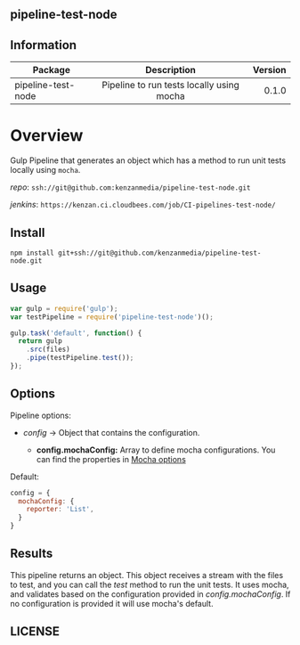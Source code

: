 ## pipeline-test-node

## Information

| Package       | Description   | Version|
| ------------- |:-------------:| -----:|
| pipeline-test-node| Pipeline to run tests locally using mocha | 0.1.0 |

# Overview

Gulp Pipeline that generates an object which has a method to run unit tests locally using `mocha`.

_repo_: `ssh://git@github.com:kenzanmedia/pipeline-test-node.git`

_jenkins_: `https://kenzan.ci.cloudbees.com/job/CI-pipelines-test-node/`

## Install
`npm install git+ssh://git@github.com/kenzanmedia/pipeline-test-node.git`

## Usage
```javascript
var gulp = require('gulp');
var testPipeline = require('pipeline-test-node')();

gulp.task('default', function() {
  return gulp
    .src(files)
    .pipe(testPipeline.test());
});
```

## Options

Pipeline options:
* _config_ -> Object that contains the configuration.

    + __config.mochaConfig:__ Array to define mocha configurations. You can find the properties in [Mocha options](http://mochajs.org/#usage)


Default:
```javascript
config = {
  mochaConfig: {
    reporter: 'List',
  }
}
```

## Results

  This pipeline returns an object. This object receives a stream with the files to test, and you can call the _test_ method to run the unit tests. It uses mocha, and validates based on the configuration provided in _config.mochaConfig_. If no configuration is provided it will use mocha's default.  


## LICENSE
<!-- TODO -->
